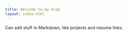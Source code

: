 ```yaml
---
title: Welcome to my blog
layout: index.html
---
```


Can add stuff in Markdown, like projects and resume links.
